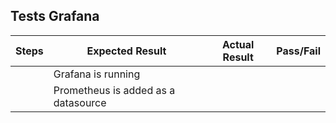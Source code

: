 ## Tests Grafana

Steps | Expected Result | Actual Result | Pass/Fail |
| --- | --------------- | ------------- | ----------|
| | Grafana is running | | |
| |  Prometheus is added as a datasource | | |
